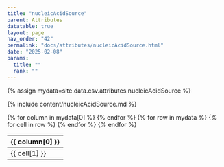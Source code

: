 ```yaml
---
title: "nucleicAcidSource"
parent: Attributes
datatable: true
layout: page
nav_order: "42"
permalink: "docs/attributes/nucleicAcidSource.html"
date: "2025-02-08"
params:
  title: ""
  rank: ""
---
```

{% assign mydata=site.data.csv.attributes.nucleicAcidSource %} 

{% include content/nucleicAcidSource.md %}

<table id="myTable" class="display" style="width:100%">
    <thead>
    {% for column in mydata[0] %}
        <th>{{ column[0] }}</th>
    {% endfor %}
    </thead>
    <tbody>
    {% for row in mydata %}
        <tr>
        {% for cell in row %}
            <td>{{ cell[1] }}</td>
        {% endfor %}
        </tr>
    {% endfor %}
    </tbody>
</table>
<script type="text/javascript">
  $(document).ready(function () {
    $('#myTable').DataTable({
      responsive: true,
      deferRender: false,
      paging: false,
      order: [],
    });
  });
</script>
